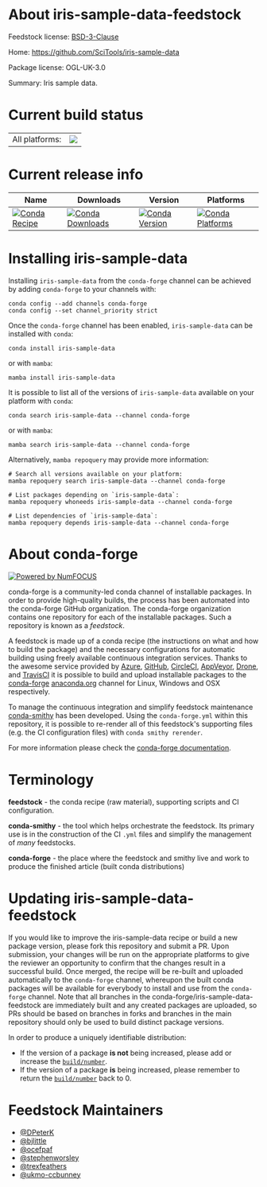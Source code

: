About iris-sample-data-feedstock
================================

Feedstock license: [BSD-3-Clause](https://github.com/conda-forge/iris-sample-data-feedstock/blob/main/LICENSE.txt)

Home: https://github.com/SciTools/iris-sample-data

Package license: OGL-UK-3.0

Summary: Iris sample data.

Current build status
====================


<table><tr><td>All platforms:</td>
    <td>
      <a href="https://dev.azure.com/conda-forge/feedstock-builds/_build/latest?definitionId=3942&branchName=main">
        <img src="https://dev.azure.com/conda-forge/feedstock-builds/_apis/build/status/iris-sample-data-feedstock?branchName=main">
      </a>
    </td>
  </tr>
</table>

Current release info
====================

| Name | Downloads | Version | Platforms |
| --- | --- | --- | --- |
| [![Conda Recipe](https://img.shields.io/badge/recipe-iris--sample--data-green.svg)](https://anaconda.org/conda-forge/iris-sample-data) | [![Conda Downloads](https://img.shields.io/conda/dn/conda-forge/iris-sample-data.svg)](https://anaconda.org/conda-forge/iris-sample-data) | [![Conda Version](https://img.shields.io/conda/vn/conda-forge/iris-sample-data.svg)](https://anaconda.org/conda-forge/iris-sample-data) | [![Conda Platforms](https://img.shields.io/conda/pn/conda-forge/iris-sample-data.svg)](https://anaconda.org/conda-forge/iris-sample-data) |

Installing iris-sample-data
===========================

Installing `iris-sample-data` from the `conda-forge` channel can be achieved by adding `conda-forge` to your channels with:

```
conda config --add channels conda-forge
conda config --set channel_priority strict
```

Once the `conda-forge` channel has been enabled, `iris-sample-data` can be installed with `conda`:

```
conda install iris-sample-data
```

or with `mamba`:

```
mamba install iris-sample-data
```

It is possible to list all of the versions of `iris-sample-data` available on your platform with `conda`:

```
conda search iris-sample-data --channel conda-forge
```

or with `mamba`:

```
mamba search iris-sample-data --channel conda-forge
```

Alternatively, `mamba repoquery` may provide more information:

```
# Search all versions available on your platform:
mamba repoquery search iris-sample-data --channel conda-forge

# List packages depending on `iris-sample-data`:
mamba repoquery whoneeds iris-sample-data --channel conda-forge

# List dependencies of `iris-sample-data`:
mamba repoquery depends iris-sample-data --channel conda-forge
```


About conda-forge
=================

[![Powered by
NumFOCUS](https://img.shields.io/badge/powered%20by-NumFOCUS-orange.svg?style=flat&colorA=E1523D&colorB=007D8A)](https://numfocus.org)

conda-forge is a community-led conda channel of installable packages.
In order to provide high-quality builds, the process has been automated into the
conda-forge GitHub organization. The conda-forge organization contains one repository
for each of the installable packages. Such a repository is known as a *feedstock*.

A feedstock is made up of a conda recipe (the instructions on what and how to build
the package) and the necessary configurations for automatic building using freely
available continuous integration services. Thanks to the awesome service provided by
[Azure](https://azure.microsoft.com/en-us/services/devops/), [GitHub](https://github.com/),
[CircleCI](https://circleci.com/), [AppVeyor](https://www.appveyor.com/),
[Drone](https://cloud.drone.io/welcome), and [TravisCI](https://travis-ci.com/)
it is possible to build and upload installable packages to the
[conda-forge](https://anaconda.org/conda-forge) [anaconda.org](https://anaconda.org/)
channel for Linux, Windows and OSX respectively.

To manage the continuous integration and simplify feedstock maintenance
[conda-smithy](https://github.com/conda-forge/conda-smithy) has been developed.
Using the ``conda-forge.yml`` within this repository, it is possible to re-render all of
this feedstock's supporting files (e.g. the CI configuration files) with ``conda smithy rerender``.

For more information please check the [conda-forge documentation](https://conda-forge.org/docs/).

Terminology
===========

**feedstock** - the conda recipe (raw material), supporting scripts and CI configuration.

**conda-smithy** - the tool which helps orchestrate the feedstock.
                   Its primary use is in the construction of the CI ``.yml`` files
                   and simplify the management of *many* feedstocks.

**conda-forge** - the place where the feedstock and smithy live and work to
                  produce the finished article (built conda distributions)


Updating iris-sample-data-feedstock
===================================

If you would like to improve the iris-sample-data recipe or build a new
package version, please fork this repository and submit a PR. Upon submission,
your changes will be run on the appropriate platforms to give the reviewer an
opportunity to confirm that the changes result in a successful build. Once
merged, the recipe will be re-built and uploaded automatically to the
`conda-forge` channel, whereupon the built conda packages will be available for
everybody to install and use from the `conda-forge` channel.
Note that all branches in the conda-forge/iris-sample-data-feedstock are
immediately built and any created packages are uploaded, so PRs should be based
on branches in forks and branches in the main repository should only be used to
build distinct package versions.

In order to produce a uniquely identifiable distribution:
 * If the version of a package **is not** being increased, please add or increase
   the [``build/number``](https://docs.conda.io/projects/conda-build/en/latest/resources/define-metadata.html#build-number-and-string).
 * If the version of a package **is** being increased, please remember to return
   the [``build/number``](https://docs.conda.io/projects/conda-build/en/latest/resources/define-metadata.html#build-number-and-string)
   back to 0.

Feedstock Maintainers
=====================

* [@DPeterK](https://github.com/DPeterK/)
* [@bjlittle](https://github.com/bjlittle/)
* [@ocefpaf](https://github.com/ocefpaf/)
* [@stephenworsley](https://github.com/stephenworsley/)
* [@trexfeathers](https://github.com/trexfeathers/)
* [@ukmo-ccbunney](https://github.com/ukmo-ccbunney/)

